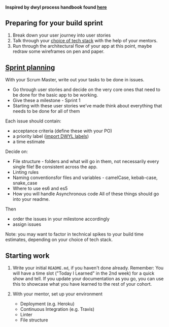 #### Inspired by dwyl process handbook found [here](https://github.com/dwyl/process-handbook)

## Preparing for your build sprint
1. Break down your user journey into user stories
1. Talk through your [choice of tech stack](./tech-choices.md) with the help of your mentors.
1. Run through the architectural flow of your app at this point, maybe redraw some wireframes on pen and paper.

## [Sprint planning](https://hackmd.io/s/SJz_QKOzE)

With your Scrum Master, write out your tasks to be done in issues.

- Go through user stories and decide on the very core ones that need to be done for the basic app to be working.
- Give these a milestone - Sprint 1
- Starting with these user stories we’ve made think about everything that needs to be done for all of them

Each issue should contain:
- acceptance criteria (define these with your PO)
- a priority label ([import DWYL labels](https://label-sync.herokuapp.com/login))
- a time estimate

Decide on:
- File structure - folders and what will go in them, not necessarily every single file! Be consistent across the app. 
- Linting rules
- Naming conventionsfor files and variables - camelCase, kebab-case, snake_case
- Where to use es6 and es5
- How you will handle Asynchronous code
All of these things should go into your readme.

Then
- order the issues in your milestone accordingly
- assign issues

Note: you may want to factor in technical spikes to your build time estimates, depending on your choice of tech stack.

## Starting work
1. Write your initial `README.md`, if you haven't done already.
Remember: You will have a time slot ("Today I Learned" in the 2nd week) for a quick show and tell. If you update your documentation as you go, you can use this to showcase what you have learned to the rest of your cohort.

1. With your mentor, set up your environment
    - Deployment (e.g. Heroku)
    - Continuous Integration (e.g. Travis)
    - Linter
    - File structure
